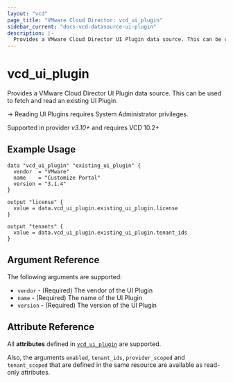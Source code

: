 ```yaml
---
layout: "vcd"
page_title: "VMware Cloud Director: vcd_ui_plugin"
sidebar_current: "docs-vcd-datasource-ui-plugin"
description: |-
  Provides a VMware Cloud Director UI Plugin data source. This can be used to fetch and read an existing UI Plugin.
---
```


# vcd\_ui\_plugin

Provides a VMware Cloud Director UI Plugin data source. This can be used to fetch and read an existing UI Plugin.

-> Reading UI Plugins requires System Administrator privileges.

Supported in provider *v3.10+* and requires VCD 10.2+

## Example Usage

```hcl
data "vcd_ui_plugin" "existing_ui_plugin" {
  vendor  = "VMware"
  name    = "Customize Portal"
  version = "3.1.4"
}

output "license" {
  value = data.vcd_ui_plugin.existing_ui_plugin.license
}

output "tenants" {
  value = data.vcd_ui_plugin.existing_ui_plugin.tenant_ids
}
```

## Argument Reference

The following arguments are supported:

* `vendor` - (Required) The vendor of the UI Plugin
* `name` - (Required) The name of the UI Plugin
* `version` - (Required) The version of the UI Plugin

## Attribute Reference

All **attributes** defined in [`vcd_ui_plugin`](/providers/vmware/vcd/latest/docs/resources/ui_plugin#attribute-reference) are supported.

Also, the arguments `enabled`, `tenant_ids`, `provider_scoped` and `tenant_scoped` that are defined in the same resource
are available as read-only attributes. 